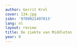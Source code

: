 ```yaml
---
author: Gerrit Krol
cover: 134.jpg
isbn: '9789021497013'
lang: nl
layout: review
title: De ziekte van Middleton
year: 0
---
```


